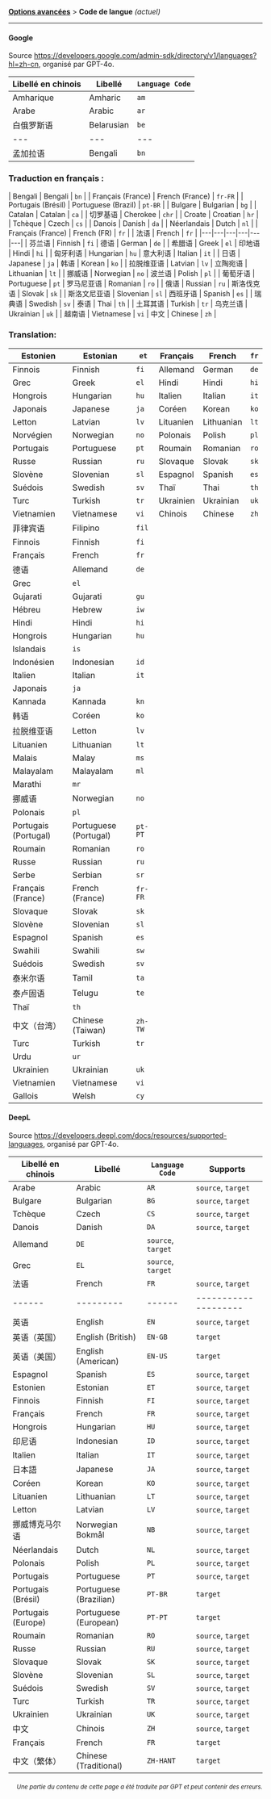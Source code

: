 [**Options avancées**](./introduction.md) > **Code de langue** _(actuel)_

---

#### Google

Source <https://developers.google.com/admin-sdk/directory/v1/languages?hl=zh-cn>, organisé par GPT-4o.

| Libellé en chinois | Libellé | `Language Code` |
| --- | --- | --- |
| Amharique | Amharic | `am` |
| Arabe | Arabic | `ar` |
| 白俄罗斯语 | Belarusian | `be` |
|---|---|---|---|---|---|---|
| 孟加拉语 | Bengali | `bn` |
### Traduction en français :

| Bengali | Bengali | `bn` |
| Français (France) | French (France) | `fr-FR` |
| Portugais (Brésil) | Portuguese (Brazil) | `pt-BR` |
| Bulgare | Bulgarian | `bg` |
| Catalan | Catalan | `ca` |
| 切罗基语 | Cherokee | `chr` |
| Croate | Croatian | `hr` |
| Tchèque | Czech | `cs` |
| Danois | Danish | `da` |
| Néerlandais | Dutch | `nl` |
| Français (France) | French (FR) | `fr` |
| 法语 | French | `fr` |
|---|---|---|---|---|---|
| 芬兰语 | Finnish | `fi` | 德语 | German | `de` |
| 希腊语 | Greek | `el` | 印地语 | Hindi | `hi` |
| 匈牙利语 | Hungarian | `hu` | 意大利语 | Italian | `it` |
| 日语 | Japanese | `ja` | 韩语 | Korean | `ko` |
| 拉脱维亚语 | Latvian | `lv` | 立陶宛语 | Lithuanian | `lt` |
| 挪威语 | Norwegian | `no` | 波兰语 | Polish | `pl` |
| 葡萄牙语 | Portuguese | `pt` | 罗马尼亚语 | Romanian | `ro` |
| 俄语 | Russian | `ru` | 斯洛伐克语 | Slovak | `sk` |
| 斯洛文尼亚语 | Slovenian | `sl` | 西班牙语 | Spanish | `es` |
| 瑞典语 | Swedish | `sv` | 泰语 | Thai | `th` |
| 土耳其语 | Turkish | `tr` | 乌克兰语 | Ukrainian | `uk` |
| 越南语 | Vietnamese | `vi` | 中文 | Chinese | `zh` |

### Translation:

| Estonien | Estonian | `et` | Français | French | `fr` |
|---|---|---|---|---|---|
| Finnois | Finnish | `fi` | Allemand | German | `de` |
| Grec | Greek | `el` | Hindi | Hindi | `hi` |
| Hongrois | Hungarian | `hu` | Italien | Italian | `it` |
| Japonais | Japanese | `ja` | Coréen | Korean | `ko` |
| Letton | Latvian | `lv` | Lituanien | Lithuanian | `lt` |
| Norvégien | Norwegian | `no` | Polonais | Polish | `pl` |
| Portugais | Portuguese | `pt` | Roumain | Romanian | `ro` |
| Russe | Russian | `ru` | Slovaque | Slovak | `sk` |
| Slovène | Slovenian | `sl` | Espagnol | Spanish | `es` |
| Suédois | Swedish | `sv` | Thaï | Thai | `th` |
| Turc | Turkish | `tr` | Ukrainien | Ukrainian | `uk` |
| Vietnamien | Vietnamese | `vi` | Chinois | Chinese | `zh` |
| 菲律宾语 | Filipino | `fil` |
| Finnois | Finnish | `fi` |
| Français | French | `fr` |
| 德语 | Allemand | `de` |
| Grec | `el` |
| Gujarati | Gujarati | `gu` |
| Hébreu | Hebrew | `iw` |
| Hindi | Hindi | `hi` |
| Hongrois | Hungarian | `hu` |
| Islandais | `is` |
| Indonésien | Indonesian | `id` |
| Italien | Italian | `it` |
| Japonais | `ja` |
| Kannada | Kannada | `kn` |
| 韩语 | Coréen | `ko` |
| 拉脱维亚语 | Letton | `lv` |
| Lituanien | Lithuanian | `lt` |
| Malais | Malay | `ms` |
| Malayalam | Malayalam | `ml` |
| Marathi | `mr` |
| 挪威语 | Norwegian | `no` |
| Polonais | `pl` |
| Portugais (Portugal) | Portuguese (Portugal) | `pt-PT` |
| Roumain | Romanian | `ro` |
| Russe | Russian | `ru` |
| Serbe | Serbian | `sr` |
| Français (France) | French (France) | `fr-FR` |
| Slovaque | Slovak | `sk` |
| Slovène | Slovenian | `sl` |
| Espagnol | Spanish | `es` |
| Swahili | Swahili | `sw` |
| Suédois | Swedish | `sv` |
| 泰米尔语 | Tamil | `ta` |
| 泰卢固语 | Telugu | `te` |
| Thaï | `th` |
| 中文（台湾） | Chinese (Taiwan) | `zh-TW` |
| Turc | Turkish | `tr` |
| Urdu | `ur` |
| Ukrainien | Ukrainian | `uk` |
|  Vietnamien | Vietnamese | `vi` |
| Gallois | Welsh | `cy` |

#### DeepL

Source <https://developers.deepl.com/docs/resources/supported-languages>, organisé par GPT-4o.

| Libellé en chinois | Libellé | `Language Code` | Supports |
| --- | --- | --- | --- |
| Arabe | Arabic | `AR` | `source`, `target` |
| Bulgare | Bulgarian | `BG` | `source`, `target` |
| Tchèque | Czech | `CS` | `source`, `target` |
| Danois | Danish | `DA` | `source`, `target` |
| Allemand | `DE` | `source`, `target` |
| Grec | `EL` | `source`, `target` |
| 法语 | French | `FR` | `source`, `target` |
|------|---------|------|--------------------|--------|------|--------|------|--------------------|
| 英语 | English | `EN` | `source`, `target` | 法语 | French | `FR` | `source`, `target` |
| 英语（英国） | English (British) | `EN-GB` | `target` |
| 英语（美国） | English (American) | `EN-US` | `target` |
| Espagnol | Spanish | `ES` | `source`, `target` |
| Estonien | Estonian | `ET` | `source`, `target` |
| Finnois | Finnish | `FI` | `source`, `target` |
|  Français  |  French  |  `FR`  |  `source`, `target`  |
| Hongrois | Hungarian | `HU` | `source`, `target` |
| 印尼语 | Indonesian | `ID` | `source`, `target` |
| Italien | Italian | `IT` | `source`, `target` |
| 日本語 | Japanese | `JA` | `source`, `target` |
| Coréen | Korean | `KO` | `source`, `target` |
| Lituanien | Lithuanian | `LT` | `source`, `target` |
| Letton | Latvian | `LV` | `source`, `target` |
| 挪威博克马尔语 | Norwegian Bokmål | `NB` | `source`, `target` |
| Néerlandais | Dutch | `NL` | `source`, `target` |
| Polonais | Polish | `PL` | `source`, `target` |
| Portugais | Portuguese | `PT` | `source`, `target` |
| Portugais (Brésil) | Portuguese (Brazilian) | `PT-BR` | `target` |
| Portugais (Europe) | Portuguese (European) | `PT-PT` | `target` |
| Roumain | Romanian | `RO` | `source`, `target` |
| Russe | Russian | `RU` | `source`, `target` |
| Slovaque | Slovak | `SK` | `source`, `target` |
| Slovène | Slovenian | `SL` | `source`, `target` |
| Suédois | Swedish | `SV` | `source`, `target` |
| Turc | Turkish | `TR` | `source`, `target` |
|  Ukrainien | Ukrainian | `UK` | `source`, `target` |
| 中文 | Chinois | `ZH` | `source`, `target` |
| Français | French | `FR` | `target` |
| 中文（繁体） | Chinese (Traditional) | `ZH-HANT` | `target` |

<div align="right"> 
<h6><small>Une partie du contenu de cette page a été traduite par GPT et peut contenir des erreurs.</small></h6>